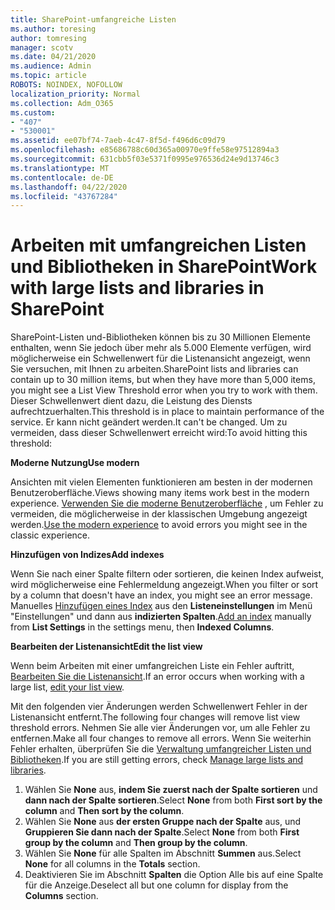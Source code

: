 ```yaml
---
title: SharePoint-umfangreiche Listen
ms.author: toresing
author: tomresing
manager: scotv
ms.date: 04/21/2020
ms.audience: Admin
ms.topic: article
ROBOTS: NOINDEX, NOFOLLOW
localization_priority: Normal
ms.collection: Adm_O365
ms.custom:
- "407"
- "530001"
ms.assetid: ee07bf74-7aeb-4c47-8f5d-f496d6c09d79
ms.openlocfilehash: e85686788c60d365a00970e9ffe58e97512894a3
ms.sourcegitcommit: 631cbb5f03e5371f0995e976536d24e9d13746c3
ms.translationtype: MT
ms.contentlocale: de-DE
ms.lasthandoff: 04/22/2020
ms.locfileid: "43767284"
---
```

# <a name="work-with-large-lists-and-libraries-in-sharepoint"></a><span data-ttu-id="a26fe-102">Arbeiten mit umfangreichen Listen und Bibliotheken in SharePoint</span><span class="sxs-lookup"><span data-stu-id="a26fe-102">Work with large lists and libraries in SharePoint</span></span>

<span data-ttu-id="a26fe-103">SharePoint-Listen und-Bibliotheken können bis zu 30 Millionen Elemente enthalten, wenn Sie jedoch über mehr als 5.000 Elemente verfügen, wird möglicherweise ein Schwellenwert für die Listenansicht angezeigt, wenn Sie versuchen, mit Ihnen zu arbeiten.</span><span class="sxs-lookup"><span data-stu-id="a26fe-103">SharePoint lists and libraries can contain up to 30 million items, but when they have more than 5,000 items, you might see a List View Threshold error when you try to work with them.</span></span> <span data-ttu-id="a26fe-104">Dieser Schwellenwert dient dazu, die Leistung des Diensts aufrechtzuerhalten.</span><span class="sxs-lookup"><span data-stu-id="a26fe-104">This threshold is in place to maintain performance of the service.</span></span> <span data-ttu-id="a26fe-105">Er kann nicht geändert werden.</span><span class="sxs-lookup"><span data-stu-id="a26fe-105">It can't be changed.</span></span> <span data-ttu-id="a26fe-106">Um zu vermeiden, dass dieser Schwellenwert erreicht wird:</span><span class="sxs-lookup"><span data-stu-id="a26fe-106">To avoid hitting this threshold:</span></span>

<span data-ttu-id="a26fe-107">**Moderne Nutzung**</span><span class="sxs-lookup"><span data-stu-id="a26fe-107">**Use modern**</span></span>

<span data-ttu-id="a26fe-108">Ansichten mit vielen Elementen funktionieren am besten in der modernen Benutzeroberfläche.</span><span class="sxs-lookup"><span data-stu-id="a26fe-108">Views showing many items work best in the modern experience.</span></span> <span data-ttu-id="a26fe-109">[Verwenden Sie die moderne Benutzeroberfläche](https://support.office.com/article/66dac24b-4177-4775-bf50-3d267318caa9) , um Fehler zu vermeiden, die möglicherweise in der klassischen Umgebung angezeigt werden.</span><span class="sxs-lookup"><span data-stu-id="a26fe-109">[Use the modern experience](https://support.office.com/article/66dac24b-4177-4775-bf50-3d267318caa9) to avoid errors you might see in the classic experience.</span></span>

<span data-ttu-id="a26fe-110">**Hinzufügen von Indizes**</span><span class="sxs-lookup"><span data-stu-id="a26fe-110">**Add indexes**</span></span>

<span data-ttu-id="a26fe-111">Wenn Sie nach einer Spalte filtern oder sortieren, die keinen Index aufweist, wird möglicherweise eine Fehlermeldung angezeigt.</span><span class="sxs-lookup"><span data-stu-id="a26fe-111">When you filter or sort by a column that doesn't have an index, you might see an error message.</span></span> <span data-ttu-id="a26fe-112">Manuelles [Hinzufügen eines Index](https://support.office.com/article/f3f00554-b7dc-44d1-a2ed-d477eac463b0) aus den **Listeneinstellungen** im Menü "Einstellungen" und dann aus **indizierten Spalten**.</span><span class="sxs-lookup"><span data-stu-id="a26fe-112">[Add an index](https://support.office.com/article/f3f00554-b7dc-44d1-a2ed-d477eac463b0) manually from **List Settings** in the settings menu, then **Indexed Columns**.</span></span>

<span data-ttu-id="a26fe-113">**Bearbeiten der Listenansicht**</span><span class="sxs-lookup"><span data-stu-id="a26fe-113">**Edit the list view**</span></span>

<span data-ttu-id="a26fe-114">Wenn beim Arbeiten mit einer umfangreichen Liste ein Fehler auftritt, [Bearbeiten Sie die Listenansicht](https://support.office.com/article/15916903-e79a-423f-b4e2-02d37e1ff372).</span><span class="sxs-lookup"><span data-stu-id="a26fe-114">If an error occurs when working with a large list, [edit your list view](https://support.office.com/article/15916903-e79a-423f-b4e2-02d37e1ff372).</span></span>

<span data-ttu-id="a26fe-115">Mit den folgenden vier Änderungen werden Schwellenwert Fehler in der Listenansicht entfernt.</span><span class="sxs-lookup"><span data-stu-id="a26fe-115">The following four changes will remove list view threshold errors.</span></span> <span data-ttu-id="a26fe-116">Nehmen Sie alle vier Änderungen vor, um alle Fehler zu entfernen.</span><span class="sxs-lookup"><span data-stu-id="a26fe-116">Make all four changes to remove all errors.</span></span> <span data-ttu-id="a26fe-117">Wenn Sie weiterhin Fehler erhalten, überprüfen Sie die [Verwaltung umfangreicher Listen und Bibliotheken](https://support.office.com/article/B8588DAE-9387-48C2-9248-C24122F07C59).</span><span class="sxs-lookup"><span data-stu-id="a26fe-117">If you are still getting errors, check [Manage large lists and libraries](https://support.office.com/article/B8588DAE-9387-48C2-9248-C24122F07C59).</span></span>

1. <span data-ttu-id="a26fe-118">Wählen Sie **None** aus, **indem Sie zuerst nach der Spalte sortieren** und **dann nach der Spalte sortieren**.</span><span class="sxs-lookup"><span data-stu-id="a26fe-118">Select **None** from both **First sort by the column** and **Then sort by the column**.</span></span>
2. <span data-ttu-id="a26fe-119">Wählen Sie **None** aus **der ersten Gruppe nach der Spalte** aus, und **Gruppieren Sie dann nach der Spalte**.</span><span class="sxs-lookup"><span data-stu-id="a26fe-119">Select **None** from both **First group by the column** and **Then group by the column**.</span></span>
3. <span data-ttu-id="a26fe-120">Wählen Sie **None** für alle Spalten im Abschnitt **Summen** aus.</span><span class="sxs-lookup"><span data-stu-id="a26fe-120">Select **None** for all columns in the **Totals** section.</span></span>
4. <span data-ttu-id="a26fe-121">Deaktivieren Sie im Abschnitt **Spalten** die Option Alle bis auf eine Spalte für die Anzeige.</span><span class="sxs-lookup"><span data-stu-id="a26fe-121">Deselect all but one column for display from the **Columns** section.</span></span>

